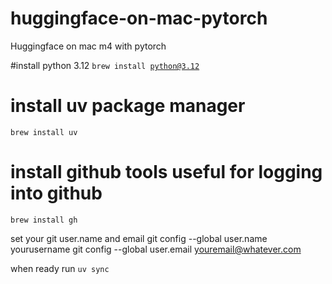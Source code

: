 # huggingface-on-mac-pytorch
Huggingface on mac m4 with pytorch

#install python 3.12 
<code>brew install python@3.12</code>
# install uv package manager
<code>brew install uv</code>
# install github tools useful for logging into github
<code>brew install gh</code>

set your git user.name and email
git config --global user.name yourusername
git config --global user.email youremail@whatever.com



when ready run <code>uv sync</code>
